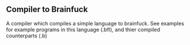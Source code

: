 ## Compiler to Brainfuck

A compiler which compiles a simple language to brainfuck. See examples for example programs in this language (.bfl), and thier compiled counterparts (.b)